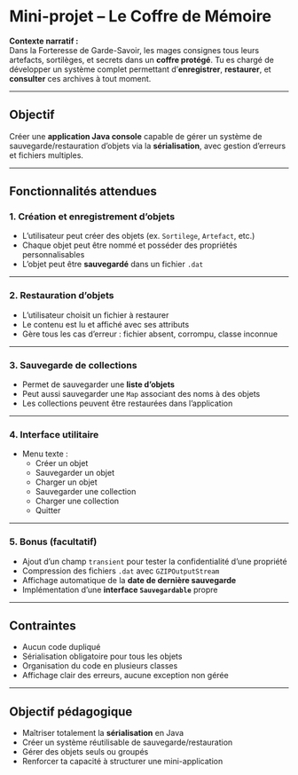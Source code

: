 # Mini-projet – Le Coffre de Mémoire

**Contexte narratif :**  
Dans la Forteresse de Garde-Savoir, les mages consignes tous leurs artefacts, sortilèges, et secrets dans un **coffre protégé**. Tu es chargé de développer un système complet permettant d’**enregistrer**, **restaurer**, et **consulter** ces archives à tout moment.

---

## Objectif

Créer une **application Java console** capable de gérer un système de sauvegarde/restauration d’objets via la **sérialisation**, avec gestion d’erreurs et fichiers multiples.

---

## Fonctionnalités attendues

### 1. Création et enregistrement d’objets
- L’utilisateur peut créer des objets (ex. `Sortilege`, `Artefact`, etc.)
- Chaque objet peut être nommé et posséder des propriétés personnalisables
- L’objet peut être **sauvegardé** dans un fichier `.dat`

---

### 2. Restauration d’objets
- L’utilisateur choisit un fichier à restaurer
- Le contenu est lu et affiché avec ses attributs
- Gère tous les cas d’erreur : fichier absent, corrompu, classe inconnue

---

### 3. Sauvegarde de collections
- Permet de sauvegarder une **liste d’objets**
- Peut aussi sauvegarder une `Map` associant des noms à des objets
- Les collections peuvent être restaurées dans l’application

---

### 4. Interface utilitaire
- Menu texte :
  - Créer un objet
  - Sauvegarder un objet
  - Charger un objet
  - Sauvegarder une collection
  - Charger une collection
  - Quitter

---

### 5. Bonus (facultatif)
- Ajout d’un champ `transient` pour tester la confidentialité d’une propriété
- Compression des fichiers `.dat` avec `GZIPOutputStream`
- Affichage automatique de la **date de dernière sauvegarde**
- Implémentation d’une **interface `Sauvegardable`** propre

---

## Contraintes

- Aucun code dupliqué
- Sérialisation obligatoire pour tous les objets
- Organisation du code en plusieurs classes
- Affichage clair des erreurs, aucune exception non gérée

---

## Objectif pédagogique

- Maîtriser totalement la **sérialisation** en Java
- Créer un système réutilisable de sauvegarde/restauration
- Gérer des objets seuls ou groupés
- Renforcer ta capacité à structurer une mini-application

